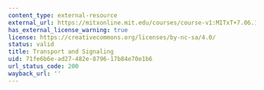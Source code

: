 ```yaml
---
content_type: external-resource
external_url: https://mitxonline.mit.edu/courses/course-v1:MITxT+7.06.1x/
has_external_license_warning: true
license: https://creativecommons.org/licenses/by-nc-sa/4.0/
status: valid
title: Transport and Signaling
uid: 71fe6b6e-ad27-482e-8796-17b84e70e1b6
url_status_code: 200
wayback_url: ''
---
```

